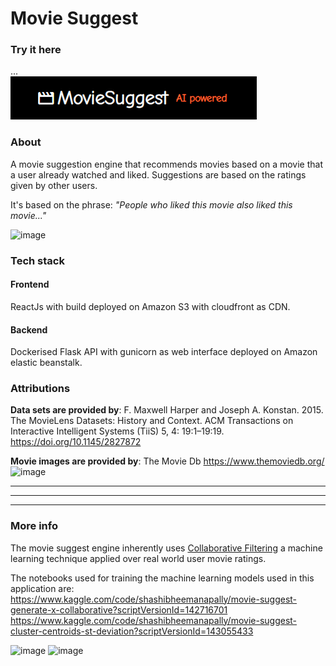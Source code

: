 
# Movie Suggest

### Try it here
...
<br>
[<img alt="MovieSuggest" src="assets/logo.png" />](https://moviesuggest.net/)








### About
A movie suggestion engine that recommends movies based on a movie that a user already watched and liked. Suggestions are based on the ratings given by other users.


It's based on the phrase: *"People who liked this movie also liked this movie..."*


![image](https://github.com/shashibheemanapally/movie-suggest/assets/62506255/02205998-4f33-482a-9e3d-331f135cd6d9)




### Tech stack

#### Frontend
ReactJs with build deployed on Amazon S3 with cloudfront as CDN.
#### Backend
Dockerised Flask API with gunicorn as web interface deployed on Amazon elastic beanstalk.

### Attributions
**Data sets are provided by**: F. Maxwell Harper and Joseph A. Konstan. 2015. The MovieLens Datasets: History and Context. ACM Transactions on Interactive Intelligent Systems (TiiS) 5, 4: 19:1–19:19. https://doi.org/10.1145/2827872

**Movie images are provided by**: The Movie Db https://www.themoviedb.org/
![image](https://github.com/shashibheemanapally/movie-suggest/assets/62506255/3a995a3c-eb8c-4417-b4fd-c7798e10e9df)






***
***
***
### More info
The movie suggest engine inherently uses [Collaborative Filtering](https://en.wikipedia.org/wiki/Collaborative_filtering) a machine learning technique applied over real world user movie ratings.

The notebooks used for training the machine learning models used in this application are:
https://www.kaggle.com/code/shashibheemanapally/movie-suggest-generate-x-collaborative?scriptVersionId=142716701
<br>
https://www.kaggle.com/code/shashibheemanapally/movie-suggest-cluster-centroids-st-deviation?scriptVersionId=143055433




![image](https://github.com/shashibheemanapally/movie-suggest/assets/62506255/a8ca301c-16b6-4c3e-9e1b-77661bd5f8c1)
![image](https://github.com/shashibheemanapally/movie-suggest/assets/62506255/6f87d2b2-e319-4f40-af96-f98d3d3b819d)
